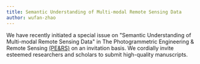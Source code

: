 ```yaml
---
title: Semantic Understanding of Multi-modal Remote Sensing Data
author: wufan-zhao
---
```


 We have recently initiated a special issue on "Semantic Understanding of Multi-modal Remote Sensing Data" in The Photogrammetric Engineering & Remote Sensing [(PE&RS)](https://my.asprs.org/pers) on an invitation basis. We cordially invite esteemed researchers and scholars to submit high-quality manuscripts. 
